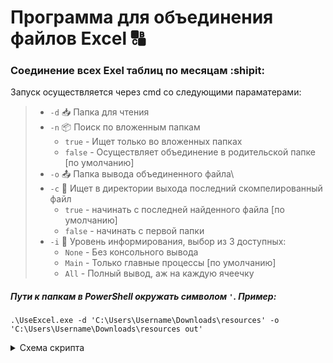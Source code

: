 # Программа для объединения файлов Excel :capital_abcd:
### Соединение всех Exel таблиц по месяцам :shipit:

Запуск осуществляется через cmd со следующими параматерами:

>- `-d` :inbox_tray: Папка для чтения
>- `-n` :package: Поиск по вложенным папкам
>    - `true` - Ищет только во вложенных папках
>    - `false` - Осуществляет объединение в родительской папке [по умолчанию]
>- `-o` :outbox_tray: Папка вывода объединенного файла\
>- `-c` :floppy_disk: Ищет в директории выхода последний скомпелированный файл
>    - `true` - начинать с последней найденного файла [по умолчанию]
>    - `false` - начинать с первой папки
>- `-i` :speech_balloon: Уровень информирования, выбор из 3 доступных:
>    - `None` - Без консольного вывода
>    - `Main` - Только главные процессы [по умолчанию]
>    - `All` - Полный вывод, аж на каждую ячеечку


##### Пути к папкам в PowerShell окружать символом `'`. Пример:
```
.\UseExcel.exe -d 'C:\Users\Username\Downloads\resources' -o 'C:\Users\Username\Downloads\resources out'
```

<details> 
  <summary>Схема скрипта</summary>
  
   ![схема скрипта](https://user-images.githubusercontent.com/58171847/152562046-d859c65e-bd69-4342-b2e7-32a9b36ab702.png)
  
</details>

